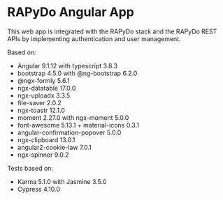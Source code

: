 # RAPyDo Angular App

This web app is integrated with the RAPyDo stack and the RAPyDo REST APIs by implementing authentication and user management.

Based on:

- Angular 9.1.12 with typescript 3.8.3
- bootstrap 4.5.0 with @ng-bootstrap 6.2.0
- @ngx-formly 5.6.1
- ngx-datatable 17.0.0
- ngx-uploadx 3.3.5
- file-saver 2.0.2
- ngx-toastr 12.1.0
- moment 2.27.0 with ngx-moment 5.0.0
- font-awesome 5.13.1 + material-icons 0.3.1
- angular-confirmation-popover 5.0.0
- ngx-clipboard 13.0.1
- angular2-cookie-law 7.0.1
- ngx-spinner 9.0.2

Tests based on:

- Karma 5.1.0 with Jasmine 3.5.0
- Cypress 4.10.0
